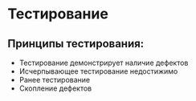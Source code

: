 # Тестирование

## Принципы тестирования:

* Тестирование демонстрирует наличие дефектов
* Исчерпывающее тестирование недостижимо
* Ранее тестирование
* Скопление дефектов

